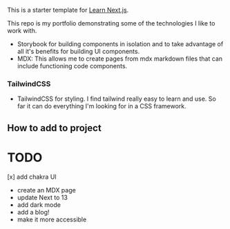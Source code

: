 This is a starter template for [Learn Next.js](https://nextjs.org/learn).

This repo is my portfolio demonstrating some of the technologies I like to work with.

- Storybook for building components in isolation and to take advantage of all it's benefits for building UI components.
- MDX: This allows me to create pages from mdx markdown files that can include functioning code components.

### TailwindCSS

- TailwindCSS for styling. I find tailwind really easy to learn and use. So far it can do everything I'm looking for in a CSS framework.

## How to add to project

# TODO

[x] add chakra UI
- create an MDX page
- update Next to 13
- add dark mode
- add a blog!
- make it more accessible